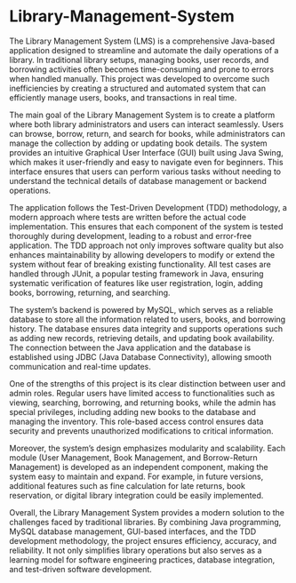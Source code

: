 # Library-Management-System
The Library Management System (LMS) is a comprehensive Java-based application designed to streamline and automate the daily operations of a library. In traditional library setups, managing books, user records, and borrowing activities often becomes time-consuming and prone to errors when handled manually. This project was developed to overcome such inefficiencies by creating a structured and automated system that can efficiently manage users, books, and transactions in real time.

The main goal of the Library Management System is to create a platform where both library administrators and users can interact seamlessly. Users can browse, borrow, return, and search for books, while administrators can manage the collection by adding or updating book details. The system provides an intuitive Graphical User Interface (GUI) built using Java Swing, which makes it user-friendly and easy to navigate even for beginners. This interface ensures that users can perform various tasks without needing to understand the technical details of database management or backend operations.

The application follows the Test-Driven Development (TDD) methodology, a modern approach where tests are written before the actual code implementation. This ensures that each component of the system is tested thoroughly during development, leading to a robust and error-free application. The TDD approach not only improves software quality but also enhances maintainability by allowing developers to modify or extend the system without fear of breaking existing functionality. All test cases are handled through JUnit, a popular testing framework in Java, ensuring systematic verification of features like user registration, login, adding books, borrowing, returning, and searching.

The system’s backend is powered by MySQL, which serves as a reliable database to store all the information related to users, books, and borrowing history. The database ensures data integrity and supports operations such as adding new records, retrieving details, and updating book availability. The connection between the Java application and the database is established using JDBC (Java Database Connectivity), allowing smooth communication and real-time updates.

One of the strengths of this project is its clear distinction between user and admin roles. Regular users have limited access to functionalities such as viewing, searching, borrowing, and returning books, while the admin has special privileges, including adding new books to the database and managing the inventory. This role-based access control ensures data security and prevents unauthorized modifications to critical information.

Moreover, the system’s design emphasizes modularity and scalability. Each module (User Management, Book Management, and Borrow-Return Management) is developed as an independent component, making the system easy to maintain and expand. For example, in future versions, additional features such as fine calculation for late returns, book reservation, or digital library integration could be easily implemented.

Overall, the Library Management System provides a modern solution to the challenges faced by traditional libraries. By combining Java programming, MySQL database management, GUI-based interfaces, and the TDD development methodology, the project ensures efficiency, accuracy, and reliability. It not only simplifies library operations but also serves as a learning model for software engineering practices, database integration, and test-driven software development.
